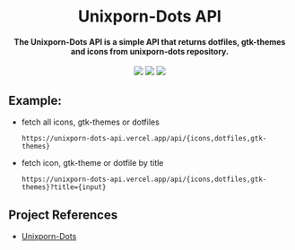 <h1 align="center">Unixporn-Dots API</h1>
<h4 align="center">The Unixporn-Dots API is a simple API that returns dotfiles, gtk-themes and icons from unixporn-dots repository.</h4>

<p align="center">
  <a href="https://github.com/Manas140/unixporn-dots-api/stargazers"><img src="https://img.shields.io/github/stars/Manas140/unixporn-dots-api?colorA=151515&colorB=8C977D&style=for-the-badge&logo=starship"></a>
  <a href="https://github.com/Manas140/unixporn-dots-api/issues"><img src="https://img.shields.io/github/issues/Manas140/unixporn-dots-api?colorA=151515&colorB=B66467&style=for-the-badge&logo=bugatti"></a>
  <a href="https://github.com/Manas140/unixporn-dots-api/network/members"><img src="https://img.shields.io/github/forks/Manas140/unixporn-dots-api?colorA=151515&colorB=8DA3B9&style=for-the-badge&logo=github"></a>
</p>

## Example:

  - fetch all icons, gtk-themes or dotfiles 

    ```
    https://unixporn-dots-api.vercel.app/api/{icons,dotfiles,gtk-themes}
    ```
  
  - fetch icon, gtk-theme or dotfile by title

    ```
    https://unixporn-dots-api.vercel.app/api/{icons,dotfiles,gtk-themes}?title={input}
    ```

## Project References 

  - [Unixporn-Dots](https://github.com/unixporn-dots/unixporn-dots.github.io)
